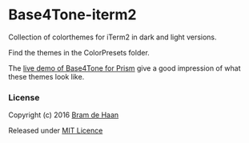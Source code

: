 # Base4Tone-iterm2

Collection of colorthemes for iTerm2 in dark and light versions.

Find the themes in the ColorPresets folder.

The [live demo of Base4Tone for Prism](https://atelierbram.github.io/Base4Tone-prism/b4t_classic-a/dark/) give a good impression of what these themes look like.

### License
Copyright (c) 2016 [Bram de Haan](https://atelierbramdehaan.nl/)

Released under [MIT Licence](https://atelierbram.mit-license.org)

